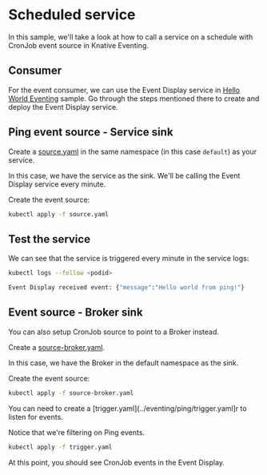 # Scheduled service

In this sample, we'll take a look at how to call a service on a schedule with CronJob event source in Knative Eventing.

## Consumer

For the event consumer, we can use the Event Display service in [Hello World Eventing](helloworldeventing.md) sample. Go through the steps mentioned there to create and deploy the Event Display service. 

## Ping event source - Service sink

Create a [source.yaml](../eventing/ping/source.yaml) in the same namespace (in this case `default`) as your service.

In this case, we have the service as the sink. We'll be calling the Event Display service every minute.

Create the event source:

```bash
kubectl apply -f source.yaml
```

## Test the service

We can see that the service is triggered every minute in the service logs:

```bash
kubectl logs --follow <podid>

Event Display received event: {"message":"Hello world from ping!"}
```

## Event source - Broker sink

You can also setup CronJob source to point to a Broker instead.

Create a [source-broker.yaml](../eventing/ping/source-broker.yaml).

In this case, we have the Broker in the default namespace as the sink.

Create the event source:

```bash
kubectl apply -f source-broker.yaml
```

You can need to create a [trigger.yaml](../eventing/ping/trigger.yaml]r to listen for events.

Notice that we're filtering on Ping events.

```bash
kubectl apply -f trigger.yaml
```

At this point, you should see CronJob events in the Event Display.
